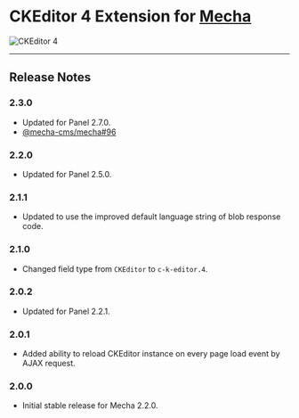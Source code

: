 CKEditor 4 Extension for [Mecha](https://github.com/mecha-cms/mecha)
====================================================================

![CKEditor 4](https://user-images.githubusercontent.com/1669261/128368337-95843764-d080-403f-82e6-a58e14f02fca.png)

---

Release Notes
-------------

### 2.3.0

 - Updated for Panel 2.7.0.
 - [@mecha-cms/mecha#96](https://github.com/mecha-cms/mecha/issues/96)

### 2.2.0

 - Updated for Panel 2.5.0.

### 2.1.1

 - Updated to use the improved default language string of blob response code.

### 2.1.0

 - Changed field type from `CKEditor` to `c-k-editor.4`.

### 2.0.2

 - Updated for Panel 2.2.1.

### 2.0.1

 - Added ability to reload CKEditor instance on every page load event by AJAX request.

### 2.0.0

 - Initial stable release for Mecha 2.2.0.
